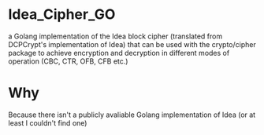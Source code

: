 # Idea_Cipher_GO
a Golang implementation of the Idea block cipher (translated from DCPCrypt's implementation of Idea) that can be used with the crypto/cipher package to achieve encryption and decryption in different modes of operation (CBC, CTR, OFB, CFB etc.)


# Why

Because there isn't a publicly avaliable Golang implementation of Idea (or at least I couldn't find one)
